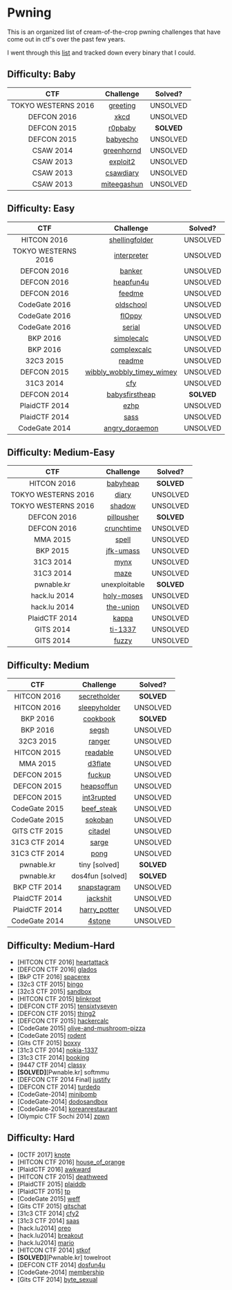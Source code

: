 # Pwning

This is an organized list of cream-of-the-crop pwning challenges that have come out in ctf's over the past few years.

I went through this [list](https://pastebin.com/uyifxgPu) and tracked down every binary that I could.

## Difficulty: Baby

| CTF                   | Challenge                                                                         | Solved?       |
|:---------------------:|:---------------------------------------------------------------------------------:|:-------------:|
| TOKYO WESTERNS 2016   | [greeting](https://github.com/aidielse/pwning/tree/master/Baby/greeting)          | UNSOLVED      |
| DEFCON 2016           | [xkcd](https://github.com/aidielse/pwning/tree/master/Baby/xkcd)                  | UNSOLVED      |
| DEFCON 2015           | [r0pbaby](https://github.com/aidielse/pwning/tree/master/Baby/r0pbaby)            | __SOLVED__    |
| DEFCON 2015           | [babyecho](https://github.com/aidielse/pwning/tree/master/Baby/babyecho)          | UNSOLVED      |
| CSAW 2014             | [greenhornd](https://github.com/aidielse/pwning/tree/master/Baby/greenhornd)      | UNSOLVED      |
| CSAW 2013             | [exploit2](https://github.com/aidielse/pwning/tree/master/Baby/exploit2)          | UNSOLVED      |
| CSAW 2013             | [csawdiary](https://github.com/aidielse/pwning/tree/master/Baby/csawdiary)        | UNSOLVED      |
| CSAW 2013             | [miteegashun](https://github.com/aidielse/pwning/tree/master/Baby/miteegashun)    | UNSOLVED      |
 
## Difficulty: Easy

| CTF                   | Challenge                                                                                                     | Solved?       |
|:---------------------:|:-------------------------------------------------------------------------------------------------------------:|:-------------:|
| HITCON  2016          | [shellingfolder](https://github.com/aidielse/pwning/tree/master/Easy/shellingfolder)                          | UNSOLVED      |
| TOKYO WESTERNS 2016   | [interpreter](https://github.com/aidielse/pwning/tree/master/Easy/interpreter)                                | UNSOLVED      |
| DEFCON 2016           | [banker](https://github.com/aidielse/pwning/tree/master/Easy/banker)                                          | UNSOLVED      |
| DEFCON 2016           | [heapfun4u](https://github.com/aidielse/pwning/tree/master/Easy/heapfun4u)                                    | UNSOLVED      |
| DEFCON 2016           | [feedme](https://github.com/aidielse/pwning/tree/master/Easy/feedme)                                          | UNSOLVED      |
| CodeGate 2016         | [oldschool](https://github.com/aidielse/pwning/tree/master/Easy/oldschool)                                    | UNSOLVED      |
| CodeGate 2016         | [flOppy](https://github.com/aidielse/pwning/tree/master/Easy/fl0ppy)                                          | UNSOLVED      |
| CodeGate 2016         | [serial](https://github.com/aidielse/pwning/tree/master/Easy/serial)                                          | UNSOLVED      |
| BKP 2016              | [simplecalc](https://github.com/aidielse/pwning/tree/master/Easy/simplecalc)                                  | UNSOLVED      |
| BKP 2016              | [complexcalc](https://github.com/aidielse/pwning/tree/master/Easy/complexcalc)                                | UNSOLVED      |
| 32C3 2015             | [readme](https://github.com/aidielse/pwning/tree/master/Easy/readme)                                          | UNSOLVED      |
| DEFCON 2015           | [wibbly\_wobbly\_timey\_wimey](https://github.com/aidielse/pwning/tree/master/Easy/wibbly_wobbly_timey_wimey) | UNSOLVED      |
| 31C3 2014             | [cfy](https://github.com/aidielse/pwning/tree/master/Easy/cfy)                                                | UNSOLVED      |
| DEFCON 2014           | [babysfirstheap](https://github.com/aidielse/pwning/tree/master/Easy/babysfirstheap)                          | __SOLVED__    |
| PlaidCTF 2014         | [ezhp](https://github.com/aidielse/pwning/tree/master/Easy/ezhp)                                              | UNSOLVED      |
| PlaidCTF 2014         | [sass](https://github.com/aidielse/pwning/tree/master/Easy/sass)                                              | UNSOLVED      |
| CodeGate 2014         | [angry\_doraemon](https://github.com/aidielse/pwning/tree/master/Easy/angry_doraemon)                         | UNSOLVED      |
 
## Difficulty: Medium-Easy

| CTF                   | Challenge                                                                             | Solved?       |
|:---------------------:|:-------------------------------------------------------------------------------------:|:-------------:|
| HITCON 2016           | [babyheap](https://github.com/aidielse/pwning/tree/master/Medium-Easy/babyheap)       | __SOLVED__    |
| TOKYO WESTERNS 2016   | [diary](https://github.com/aidielse/pwning/tree/master/Medium-Easy/diary)             | UNSOLVED      |
| TOKYO WESTERNS 2016   | [shadow](https://github.com/aidielse/pwning/tree/master/Medium-Easy/shadow)           | UNSOLVED      |
| DEFCON 2016           | [pillpusher](https://github.com/aidielse/pwning/tree/master/Medium-Easy/pillpusher)   | __SOLVED__    |
| DEFCON 2016           | [crunchtime](https://github.com/aidielse/pwning/tree/master/Medium-Easy/crunchtime)   | UNSOLVED      |
| MMA 2015              | [spell](https://github.com/aidielse/pwning/tree/master/Medium-Easy/spell)             | UNSOLVED      |
| BKP 2015              | [jfk-umass](https://github.com/aidielse/pwning/tree/master/Medium-Easy/jfk-umass)     | UNSOLVED      |
| 31C3 2014             | [mynx](https://github.com/aidielse/pwning/tree/master/Medium-Easy/mynx)               | UNSOLVED      |
| 31C3 2014             | [maze](https://github.com/aidielse/pwning/tree/master/Medium-Easy/maze)               | UNSOLVED      |
| pwnable.kr            | unexploitable                                                                         | __SOLVED__    |
| hack.lu 2014          | [holy-moses](https://github.com/aidielse/pwning/tree/master/Medium-Easy/holy-moses)   | UNSOLVED      |
| hack.lu 2014          | [the-union](https://github.com/aidielse/pwning/tree/master/Medium-Easy/the-union)     | UNSOLVED      |
| PlaidCTF 2014         | [kappa](https://github.com/aidielse/pwning/tree/master/Medium-Easy/kappa)             | UNSOLVED      |
| GITS 2014             | [ti-1337](https://github.com/aidielse/pwning/tree/master/Medium-Easy/ti-1337)         | UNSOLVED      |
| GITS 2014             | [fuzzy](https://github.com/aidielse/pwning/tree/master/Medium-Easy/fuzzy)             | UNSOLVED      |

## Difficulty: Medium
| CTF           | Challenge                                                                             | Solved?       |
|:-------------:|:-------------------------------------------------------------------------------------:|:-------------:|
| HITCON 2016   | [secretholder](https://github.com/aidielse/pwning/tree/master/Medium/secretholder)    | __SOLVED__    |
| HITCON 2016   | [sleepyholder](https://github.com/aidielse/pwning/tree/master/Medium/sleepyholder)    | UNSOLVED      |
| BKP 2016      | [cookbook](https://github.com/aidielse/pwning/tree/master/Medium/cookbook)            | __SOLVED__    |
| BKP 2016      | [segsh](https://github.com/aidielse/pwning/tree/master/Medium/segsh)                  | UNSOLVED      |
| 32C3 2015     | [ranger](https://github.com/aidielse/pwning/tree/master/Medium/ranger)                | UNSOLVED      |
| HITCON 2015   | [readable](https://github.com/aidielse/pwning/tree/master/Medium/readable)            | UNSOLVED      |
| MMA 2015      | [d3flate](https://github.com/aidielse/pwning/tree/master/Medium/d3flate)              | UNSOLVED      |
| DEFCON 2015   | [fuckup](https://github.com/aidielse/pwning/tree/master/Medium/fuckup)                | UNSOLVED      |
| DEFCON 2015   | [heapsoffun](https://github.com/aidielse/pwning/tree/master/Medium/heapsoffun)        | UNSOLVED      |
| DEFCON 2015   | [int3rupted](https://github.com/aidielse/pwning/tree/master/Medium/int3rupted)        | UNSOLVED      |
| CodeGate 2015 | [beef\_steak](https://github.com/aidielse/pwning/tree/master/Medium/beef_steak)       | UNSOLVED      |
| CodeGate 2015 | [sokoban](https://github.com/aidielse/pwning/tree/master/Medium/sokoban)              | UNSOLVED      |
| GITS CTF 2015 | [citadel](https://github.com/aidielse/pwning/tree/master/Medium/citadel)              | UNSOLVED      |
| 31C3 CTF 2014 | [sarge](https://github.com/aidielse/pwning/tree/master/Medium/sarge)                  | UNSOLVED      |
| 31C3 CTF 2014 | [pong](https://github.com/aidielse/pwning/tree/master/Medium/pong)                    | UNSOLVED      |
| pwnable.kr    | tiny [solved]                                                                         | __SOLVED__    |
| pwnable.kr    | dos4fun [solved]                                                                      | __SOLVED__    |
| BKP CTF 2014  | [snapstagram](https://github.com/aidielse/pwning/tree/master/Medium/snapstagram)      | UNSOLVED      |
| PlaidCTF 2014 | [jackshit](https://github.com/aidielse/pwning/tree/master/Medium/jackshit)            | UNSOLVED      |
| PlaidCTF 2014 | [harry\_potter](https://github.com/aidielse/pwning/tree/master/Medium/harry_potter)   | UNSOLVED      |
| CodeGate 2014 | [4stone](https://github.com/aidielse/pwning/tree/master/Medium/4stone)                | UNSOLVED      |
 
## Difficulty: Medium-Hard
 
* \[HITCON CTF 2016\] [heartattack](https://github.com/aidielse/pwning/tree/master/Medium-Hard/heartattack)
* \[DEFCON CTF 2016\] [glados](https://github.com/aidielse/pwning/tree/master/Medium-Hard/glados)
* \[BkP CTF 2016\] [spacerex](https://github.com/aidielse/pwning/tree/master/Medium-Hard/spacerex)
* \[32c3 CTF 2015\] [bingo](https://github.com/aidielse/pwning/tree/master/Medium-Hard/bingo)
* \[32c3 CTF 2015\] [sandbox](https://github.com/aidielse/pwning/tree/master/Medium-Hard/sandbox)
* \[HITCON CTF 2015\] [blinkroot](https://github.com/aidielse/pwning/tree/master/Medium-Hard/blinkroot)
* \[DEFCON CTF 2015\] [tensixtyseven](https://github.com/aidielse/pwning/tree/master/Medium-Hard/tensixtyseven)
* \[DEFCON CTF 2015\] [thing2](https://github.com/aidielse/pwning/tree/master/Medium-Hard/thing2)
* \[DEFCON CTF 2015\] [hackercalc](https://github.com/aidielse/pwning/tree/master/Medium-Hard/hackercalc)
* \[CodeGate 2015\] [olive-and-mushroom-pizza](https://github.com/aidielse/pwning/tree/master/Medium-Hard/olive-and-mushroom-pizza)
* \[CodeGate 2015\] [rodent](https://github.com/aidielse/pwning/tree/master/Medium-Hard/rodent)
* \[Gits CTF 2015\] [boxxy](https://github.com/aidielse/pwning/tree/master/Medium-Hard/boxxy)
* \[31c3 CTF 2014\] [nokia-1337](https://github.com/aidielse/pwning/tree/master/Medium-Hard/nokia-1337)
* \[31c3 CTF 2014\] [booking](https://github.com/aidielse/pwning/tree/master/Medium-Hard/booking)
* \[9447 CTF 2014\] [classy](https://github.com/aidielse/pwning/tree/master/Medium-Hard/classy)
* __\[SOLVED\]__\[Pwnable.kr\] softmmu
* \[DEFCON CTF 2014 Final\] [justify](https://github.com/aidielse/pwning/tree/master/Medium-Hard/justify)
* \[DEFCON CTF 2014\] [turdedo](https://github.com/aidielse/pwning/tree/master/Medium-Hard/turdedo)
* \[CodeGate-2014\] [minibomb](https://github.com/aidielse/pwning/tree/master/Medium-Hard/minibomb)
* \[CodeGate-2014\] [dodosandbox](https://github.com/aidielse/pwning/tree/master/Medium-Hard/dodosandbox)
* \[CodeGate-2014\] [koreanrestaurant](https://github.com/aidielse/pwning/tree/master/Medium-Hard/koreanrestaurant)
* \[Olympic CTF Sochi 2014\] [zpwn](https://github.com/aidielse/pwning/tree/master/Medium-Hard/zpwn)

## Difficulty: Hard
 
* \[0CTF 2017\] [knote](https://github.com/aidielse/pwning/tree/master/Hard/knote)
* \[HITCON CTF 2016\] [house\_of\_orange](https://github.com/aidielse/pwning/tree/master/Hard/house_of_orange)
* \[PlaidCTF 2016\] [awkward](https://github.com/aidielse/pwning/tree/master/Hard/awkward)
* \[HITCON CTF 2015\] [deathweed](https://github.com/aidielse/pwning/tree/master/Hard/deathweed)
* \[PlaidCTF 2015\] [plaiddb](https://github.com/aidielse/pwning/tree/master/Hard/plaiddb)
* \[PlaidCTF 2015\] [tp](https://github.com/aidielse/pwning/tree/master/Hard/tp)
* \[CodeGate 2015\] [weff](https://github.com/aidielse/pwning/tree/master/Hard/weff)
* \[Gits CTF 2015\] [gitschat](https://github.com/aidielse/pwning/tree/master/Hard/gitschat)
* \[31c3 CTF 2014\] [cfy2](https://github.com/aidielse/pwning/tree/master/Hard/cfy2)
* \[31c3 CTF 2014\] [saas](https://github.com/aidielse/pwning/tree/master/Hard/saas)
* \[hack.lu2014\] [oreo](https://github.com/aidielse/pwning/tree/master/Hard/oreo)
* \[hack.lu2014\] [breakout](https://github.com/aidielse/pwning/tree/master/Hard/breakout)
* \[hack.lu2014\] [mario](https://github.com/aidielse/pwning/tree/master/Hard/mario)
* \[HITCON CTF 2014\] [stkof](https://github.com/aidielse/pwning/tree/master/Hard/stkof)
* __\[SOLVED\]__\[Pwnable.kr\] towelroot
* \[DEFCON CTF 2014\] [dosfun4u](https://github.com/aidielse/pwning/tree/master/Hard/dosfun4u)
* \[CodeGate-2014\] [membership](https://github.com/aidielse/pwning/tree/master/Hard/membership)
* \[Gits CTF 2014\] [byte\_sexual](https://github.com/aidielse/pwning/tree/master/Hard/byte_sexual)
